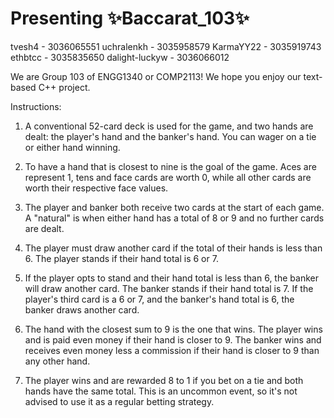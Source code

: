 # Presenting ✨Baccarat_103✨

tvesh4 - 3036065551
uchralenkh - 3035958579
KarmaYY22 - 3035919743
ethbtcc - 3035835650
dalight-luckyw - 3036066012

We are Group 103 of ENGG1340 or COMP2113! We hope you enjoy our text-based C++ project.



Instructions:

1. A conventional 52-card deck is used for the game, and two hands are dealt: the player's hand and the banker's hand. You can wager on a tie or either hand winning.

2. To have a hand that is closest to nine is the goal of the game. Aces are represent 1, tens and face cards are worth 0, while all other cards are worth their respective face values.

3. The player and banker both receive two cards at the start of each game. A "natural" is when either hand has a total of 8 or 9 and no further cards are dealt.

4. The player must draw another card if the total of their hands is less than 6. The player stands if their hand total is 6 or 7.

5. If the player opts to stand and their hand total is less than 6, the banker will draw another card. The banker stands if their hand total is 7. If the player's third card is a 6 or 7, and the banker's hand total is 6, the banker draws another card.

6. The hand with the closest sum to 9 is the one that wins. The player wins and is paid even money if their hand is closer to 9. The banker wins and receives even money less a commission if their hand is closer to 9 than any other hand.

7. The player wins and are rewarded 8 to 1 if you bet on a tie and both hands have the same total. This is an uncommon event, so it's not advised to use it as a regular betting strategy.
